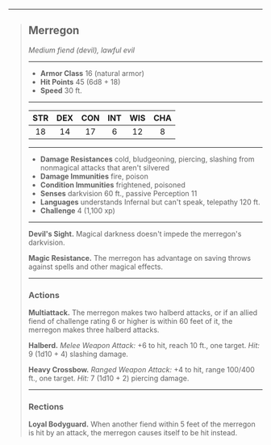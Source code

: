 ***
> ## Merregon
> *Medium fiend (devil), lawful evil*
> 
> ***
> 
> - **Armor Class** 16 (natural armor)
> - **Hit Points** 45 (6d8 + 18)
> - **Speed** 30 ft.
> 
> ***
> 
> |STR|DEX|CON|INT|WIS|CHA|
> |:---:|:---:|:---:|:---:|:---:|:---:|
> |18|14|17|6|12|8|
> 
> ***
> 
> - **Damage Resistances** cold, bludgeoning, piercing, slashing from nonmagical attacks that aren't silvered
> - **Damage Immunities** fire, poison
> - **Condition Immunities** frightened, poisoned
> - **Senses** darkvision 60 ft., passive Perception 11
> - **Languages** understands Infernal but can't speak, telepathy 120 ft.
> - **Challenge** 4 (1,100 xp)
> 
> ***
> 
> **Devil's Sight.** Magical darkness doesn't impede the merregon's darkvision.
> 
> **Magic Resistance.** The merregon has advantage on saving throws against spells and other magical effects.
> 
> ***
> 
> ### Actions
> **Multiattack.** The merregon makes two halberd attacks, or if an allied fiend of challenge rating 6 or higher is within 60 feet of it, the merregon makes three halberd attacks.
> 
> **Halberd.** *Melee Weapon Attack:* +6 to hit, reach 10 ft., one target. *Hit:* 9 (1d10 + 4) slashing damage.
> 
> **Heavy Crossbow.** *Ranged Weapon Attack:* +4 to hit, range 100/400 ft., one target. *Hit:* 7 (1d10 + 2) piercing damage.
> 
> ***
> 
> ### Rections
> **Loyal Bodyguard.** When another fiend within 5 feet of the merregon is hit by an attack, the merregon causes itself to be hit instead.